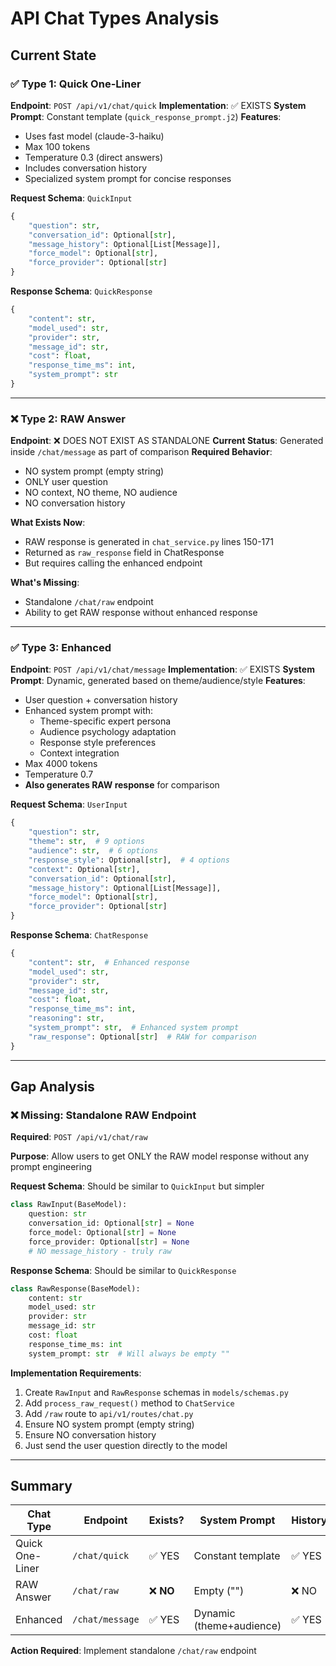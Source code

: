 # API Chat Types Analysis

## Current State

### ✅ Type 1: Quick One-Liner
**Endpoint**: `POST /api/v1/chat/quick`
**Implementation**: ✅ EXISTS
**System Prompt**: Constant template (`quick_response_prompt.j2`)
**Features**:
- Uses fast model (claude-3-haiku)
- Max 100 tokens
- Temperature 0.3 (direct answers)
- Includes conversation history
- Specialized system prompt for concise responses

**Request Schema**: `QuickInput`
```python
{
    "question": str,
    "conversation_id": Optional[str],
    "message_history": Optional[List[Message]],
    "force_model": Optional[str],
    "force_provider": Optional[str]
}
```

**Response Schema**: `QuickResponse`
```python
{
    "content": str,
    "model_used": str,
    "provider": str,
    "message_id": str,
    "cost": float,
    "response_time_ms": int,
    "system_prompt": str
}
```

---

### ❌ Type 2: RAW Answer
**Endpoint**: ❌ DOES NOT EXIST AS STANDALONE
**Current Status**: Generated inside `/chat/message` as part of comparison
**Required Behavior**:
- NO system prompt (empty string)
- ONLY user question
- NO context, NO theme, NO audience
- NO conversation history

**What Exists Now**:
- RAW response is generated in `chat_service.py` lines 150-171
- Returned as `raw_response` field in ChatResponse
- But requires calling the enhanced endpoint

**What's Missing**:
- Standalone `/chat/raw` endpoint
- Ability to get RAW response without enhanced response

---

### ✅ Type 3: Enhanced
**Endpoint**: `POST /api/v1/chat/message`
**Implementation**: ✅ EXISTS
**System Prompt**: Dynamic, generated based on theme/audience/style
**Features**:
- User question + conversation history
- Enhanced system prompt with:
  - Theme-specific expert persona
  - Audience psychology adaptation
  - Response style preferences
  - Context integration
- Max 4000 tokens
- Temperature 0.7
- **Also generates RAW response** for comparison

**Request Schema**: `UserInput`
```python
{
    "question": str,
    "theme": str,  # 9 options
    "audience": str,  # 6 options
    "response_style": Optional[str],  # 4 options
    "context": Optional[str],
    "conversation_id": Optional[str],
    "message_history": Optional[List[Message]],
    "force_model": Optional[str],
    "force_provider": Optional[str]
}
```

**Response Schema**: `ChatResponse`
```python
{
    "content": str,  # Enhanced response
    "model_used": str,
    "provider": str,
    "message_id": str,
    "cost": float,
    "response_time_ms": int,
    "reasoning": str,
    "system_prompt": str,  # Enhanced system prompt
    "raw_response": Optional[str]  # RAW for comparison
}
```

---

## Gap Analysis

### ❌ Missing: Standalone RAW Endpoint

**Required**: `POST /api/v1/chat/raw`

**Purpose**: Allow users to get ONLY the RAW model response without any prompt engineering

**Request Schema**: Should be similar to `QuickInput` but simpler
```python
class RawInput(BaseModel):
    question: str
    conversation_id: Optional[str] = None
    force_model: Optional[str] = None
    force_provider: Optional[str] = None
    # NO message_history - truly raw
```

**Response Schema**: Should be similar to `QuickResponse`
```python
class RawResponse(BaseModel):
    content: str
    model_used: str
    provider: str
    message_id: str
    cost: float
    response_time_ms: int
    system_prompt: str  # Will always be empty ""
```

**Implementation Requirements**:
1. Create `RawInput` and `RawResponse` schemas in `models/schemas.py`
2. Add `process_raw_request()` method to `ChatService`
3. Add `/raw` route to `api/v1/routes/chat.py`
4. Ensure NO system prompt (empty string)
5. Ensure NO conversation history
6. Just send the user question directly to the model

---

## Summary

| Chat Type | Endpoint | Exists? | System Prompt | History | Theme/Audience |
|-----------|----------|---------|---------------|---------|----------------|
| Quick One-Liner | `/chat/quick` | ✅ YES | Constant template | ✅ YES | ❌ NO |
| RAW Answer | `/chat/raw` | ❌ **NO** | Empty ("") | ❌ NO | ❌ NO |
| Enhanced | `/chat/message` | ✅ YES | Dynamic (theme+audience) | ✅ YES | ✅ YES |

**Action Required**: Implement standalone `/chat/raw` endpoint

